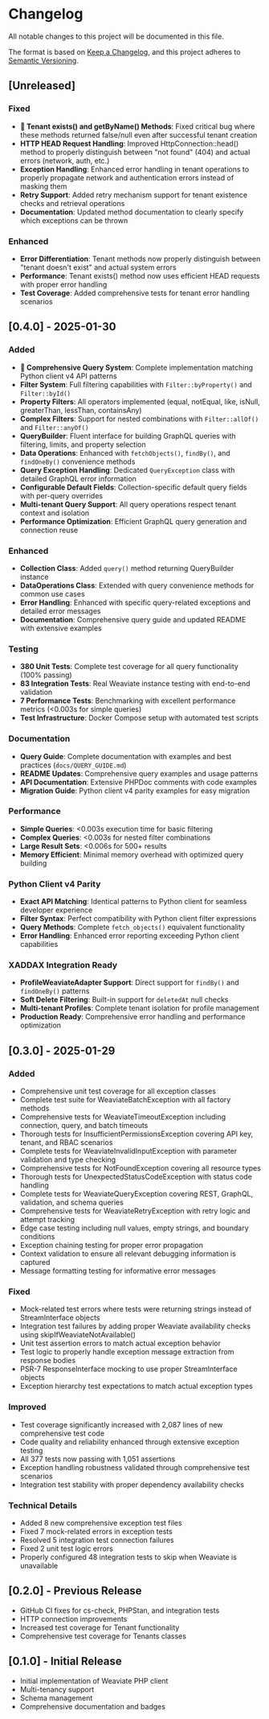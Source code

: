 # Changelog

All notable changes to this project will be documented in this file.

The format is based on [Keep a Changelog](https://keepachangelog.com/en/1.0.0/),
and this project adheres to [Semantic Versioning](https://semver.org/spec/v2.0.0.html).

## [Unreleased]

### Fixed
- **🔧 Tenant exists() and getByName() Methods**: Fixed critical bug where these methods returned false/null even after successful tenant creation
- **HTTP HEAD Request Handling**: Improved HttpConnection::head() method to properly distinguish between "not found" (404) and actual errors (network, auth, etc.)
- **Exception Handling**: Enhanced error handling in tenant operations to properly propagate network and authentication errors instead of masking them
- **Retry Support**: Added retry mechanism support for tenant existence checks and retrieval operations
- **Documentation**: Updated method documentation to clearly specify which exceptions can be thrown

### Enhanced
- **Error Differentiation**: Tenant methods now properly distinguish between "tenant doesn't exist" and actual system errors
- **Performance**: Tenant exists() method now uses efficient HEAD requests with proper error handling
- **Test Coverage**: Added comprehensive tests for tenant error handling scenarios

## [0.4.0] - 2025-01-30

### Added
- **🎯 Comprehensive Query System**: Complete implementation matching Python client v4 API patterns
- **Filter System**: Full filtering capabilities with `Filter::byProperty()` and `Filter::byId()`
- **Property Filters**: All operators implemented (equal, notEqual, like, isNull, greaterThan, lessThan, containsAny)
- **Complex Filters**: Support for nested combinations with `Filter::allOf()` and `Filter::anyOf()`
- **QueryBuilder**: Fluent interface for building GraphQL queries with filtering, limits, and property selection
- **Data Operations**: Enhanced with `fetchObjects()`, `findBy()`, and `findOneBy()` convenience methods
- **Query Exception Handling**: Dedicated `QueryException` class with detailed GraphQL error information
- **Configurable Default Fields**: Collection-specific default query fields with per-query overrides
- **Multi-tenant Query Support**: All query operations respect tenant context and isolation
- **Performance Optimization**: Efficient GraphQL query generation and connection reuse

### Enhanced
- **Collection Class**: Added `query()` method returning QueryBuilder instance
- **DataOperations Class**: Extended with query convenience methods for common use cases
- **Error Handling**: Enhanced with specific query-related exceptions and detailed error messages
- **Documentation**: Comprehensive query guide and updated README with extensive examples

### Testing
- **380 Unit Tests**: Complete test coverage for all query functionality (100% passing)
- **83 Integration Tests**: Real Weaviate instance testing with end-to-end validation
- **7 Performance Tests**: Benchmarking with excellent performance metrics (<0.003s for simple queries)
- **Test Infrastructure**: Docker Compose setup with automated test scripts

### Documentation
- **Query Guide**: Complete documentation with examples and best practices (`docs/QUERY_GUIDE.md`)
- **README Updates**: Comprehensive query examples and usage patterns
- **API Documentation**: Extensive PHPDoc comments with code examples
- **Migration Guide**: Python client v4 parity examples for easy migration

### Performance
- **Simple Queries**: <0.003s execution time for basic filtering
- **Complex Queries**: <0.003s for nested filter combinations
- **Large Result Sets**: <0.006s for 500+ results
- **Memory Efficient**: Minimal memory overhead with optimized query building

### Python Client v4 Parity
- **Exact API Matching**: Identical patterns to Python client for seamless developer experience
- **Filter Syntax**: Perfect compatibility with Python client filter expressions
- **Query Methods**: Complete `fetch_objects()` equivalent functionality
- **Error Handling**: Enhanced error reporting exceeding Python client capabilities

### XADDAX Integration Ready
- **ProfileWeaviateAdapter Support**: Direct support for `findBy()` and `findOneBy()` patterns
- **Soft Delete Filtering**: Built-in support for `deletedAt` null checks
- **Multi-tenant Profiles**: Complete tenant isolation for profile management
- **Production Ready**: Comprehensive error handling and performance optimization

## [0.3.0] - 2025-01-29

### Added
- Comprehensive unit test coverage for all exception classes
- Complete test suite for WeaviateBatchException with all factory methods
- Comprehensive tests for WeaviateTimeoutException including connection, query, and batch timeouts
- Thorough tests for InsufficientPermissionsException covering API key, tenant, and RBAC scenarios
- Complete tests for WeaviateInvalidInputException with parameter validation and type checking
- Comprehensive tests for NotFoundException covering all resource types
- Thorough tests for UnexpectedStatusCodeException with status code handling
- Complete tests for WeaviateQueryException covering REST, GraphQL, validation, and schema queries
- Comprehensive tests for WeaviateRetryException with retry logic and attempt tracking
- Edge case testing including null values, empty strings, and boundary conditions
- Exception chaining testing for proper error propagation
- Context validation to ensure all relevant debugging information is captured
- Message formatting testing for informative error messages

### Fixed
- Mock-related test errors where tests were returning strings instead of StreamInterface objects
- Integration test failures by adding proper Weaviate availability checks using skipIfWeaviateNotAvailable()
- Unit test assertion errors to match actual exception behavior
- Test logic to properly handle exception message extraction from response bodies
- PSR-7 ResponseInterface mocking to use proper StreamInterface objects
- Exception hierarchy test expectations to match actual exception types

### Improved
- Test coverage significantly increased with 2,087 lines of new comprehensive test code
- Code quality and reliability enhanced through extensive exception testing
- All 377 tests now passing with 1,051 assertions
- Exception handling robustness validated through comprehensive test scenarios
- Integration test stability with proper dependency availability checks

### Technical Details
- Added 8 new comprehensive exception test files
- Fixed 7 mock-related errors in exception tests
- Resolved 5 integration test connection failures
- Fixed 2 unit test logic errors
- Properly configured 48 integration tests to skip when Weaviate is unavailable

## [0.2.0] - Previous Release
- GitHub CI fixes for cs-check, PHPStan, and integration tests
- HTTP connection improvements
- Increased test coverage for Tenant functionality
- Comprehensive test coverage for Tenants classes

## [0.1.0] - Initial Release
- Initial implementation of Weaviate PHP client
- Multi-tenancy support
- Schema management
- Comprehensive documentation and badges
